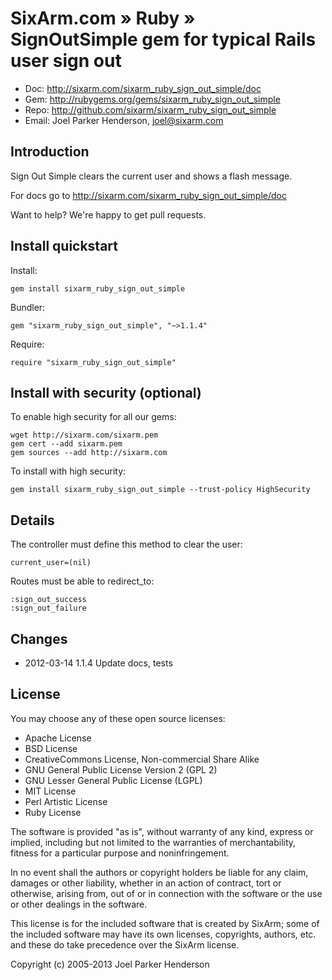 # SixArm.com » Ruby » <br> SignOutSimple gem for typical Rails user sign out

* Doc: <http://sixarm.com/sixarm_ruby_sign_out_simple/doc>
* Gem: <http://rubygems.org/gems/sixarm_ruby_sign_out_simple>
* Repo: <http://github.com/sixarm/sixarm_ruby_sign_out_simple>
* Email: Joel Parker Henderson, <joel@sixarm.com>


## Introduction

Sign Out Simple clears the current user and shows a flash message.

For docs go to <http://sixarm.com/sixarm_ruby_sign_out_simple/doc>

Want to help? We're happy to get pull requests.


## Install quickstart

Install:

    gem install sixarm_ruby_sign_out_simple

Bundler:

    gem "sixarm_ruby_sign_out_simple", "~>1.1.4"

Require:

    require "sixarm_ruby_sign_out_simple"


## Install with security (optional)

To enable high security for all our gems:

    wget http://sixarm.com/sixarm.pem
    gem cert --add sixarm.pem
    gem sources --add http://sixarm.com

To install with high security:

    gem install sixarm_ruby_sign_out_simple --trust-policy HighSecurity


## Details

The controller must define this method to clear the user:

    current_user=(nil)

Routes must be able to redirect_to:

    :sign_out_success 
    :sign_out_failure


## Changes

* 2012-03-14 1.1.4 Update docs, tests


## License

You may choose any of these open source licenses:

  * Apache License
  * BSD License
  * CreativeCommons License, Non-commercial Share Alike
  * GNU General Public License Version 2 (GPL 2)
  * GNU Lesser General Public License (LGPL)
  * MIT License
  * Perl Artistic License
  * Ruby License

The software is provided "as is", without warranty of any kind, 
express or implied, including but not limited to the warranties of 
merchantability, fitness for a particular purpose and noninfringement. 

In no event shall the authors or copyright holders be liable for any 
claim, damages or other liability, whether in an action of contract, 
tort or otherwise, arising from, out of or in connection with the 
software or the use or other dealings in the software.

This license is for the included software that is created by SixArm;
some of the included software may have its own licenses, copyrights, 
authors, etc. and these do take precedence over the SixArm license.

Copyright (c) 2005-2013 Joel Parker Henderson
